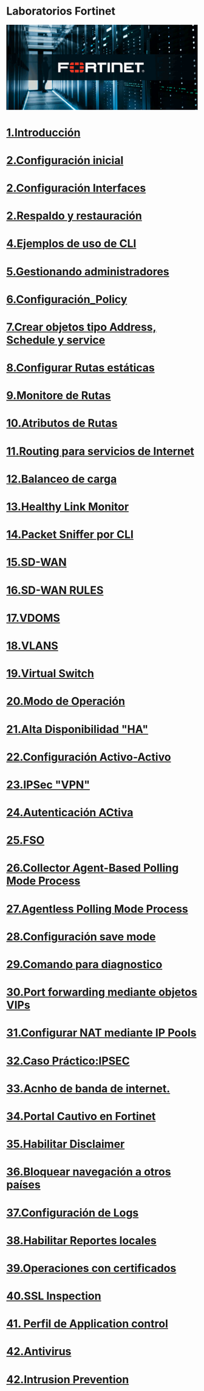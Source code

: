 # Laboratorios Fortinet

![0](/img/forti.jpg)

# [1.Introducción](/Temas/Introducción.md)

# [2.Configuración inicial](/Temas/Configuración_inicial.md)

# [2.Configuración Interfaces](/Temas/Configuración_Interfaces.md)

# [2.Respaldo y restauración](/Temas/Backups&restore.md)

# [4.Ejemplos de uso de CLI](/Temas/LearnCLI.md)

# [5.Gestionando administradores](/Temas/Gestión_Administradores.md)

# [6.Configuración_Policy](/Temas/Firewall_Policy.md)

# [7.Crear objetos tipo Address, Schedule y service](/Temas/crear_objetos.md)

# [8.Configurar Rutas estáticas](/Temas/rutas_estaticas.md)

# [9.Monitore de Rutas](/Temas/monitonear_rutas.md)

# [10.Atributos de Rutas](/Temas/atributos_rutas.md)

# [11.Routing para servicios de Internet](/Temas/routing_internet.md)

# [12.Balanceo de carga](/Temas/balanceo_carga.md)

# [13.Healthy Link Monitor](/Temas/Healthy_Link_Monitor.md)

# [14.Packet Sniffer por CLI](/Temas/Packet_Sniffer_por_CLI.md)

# [15.SD-WAN](/Temas/SD-WAN.md)

# [16.SD-WAN RULES](/Temas/SD-WAN_Rules.md)

# [17.VDOMS](/Temas/VDOMS.md)

# [18.VLANS](/Temas/VLAN.md)

# [19.Virtual Switch](/Temas/Virtual_Switch.md)

# [20.Modo de Operación](/Temas/Modo_de_operacion.md)

# [21.Alta Disponibilidad "HA"](/Temas/HA.md)

# [22.Configuración Activo-Activo](/Temas/activo_activo.md)

# [23.IPSec "VPN"](/Temas/vpn1.md)

# [24.Autenticación ACtiva](/Temas/Auth_A.md)

# [25.FSO](/Temas/FSO.md)

# [26.Collector Agent-Based Polling Mode Process](/Temas/ABP.md)

# [27.Agentless Polling Mode Process](/Temas/Agentless_polling.md)

# [28.Configuración save mode](/Temas/save_mode.md)

# [29.Comando para diagnostico](/Temas/test.md)

# [30.Port forwarding mediante objetos VIPs](/Temas/forwarding.md)

# [31.Configurar NAT mediante IP Pools](/Temas/IPPools.md)

# [32.Caso Práctico:IPSEC](/Temas/IPSEC.md)

# [33.Acnho de banda de internet.](/Temas/Shapers.md)

# [34.Portal Cautivo en Fortinet](/Temas/PortalCautivo.md)

# [35.Habilitar Disclaimer](/Temas/Disclaimer.md)

# [36.Bloquear navegación a otros países](/Temas/Lock.md)

# [37.Configuración de Logs](/Temas/Logs.md)
 
# [38.Habilitar Reportes locales](/Temas/localsummary.md)
 
 # [39.Operaciones con certificados](/Temas/certificados.md)

 # [40.SSL Inspection](/Temas/ssl.md)

 # [41. Perfil de Application control](/Temas/AC.md)

 # [42.Antivirus](/Temas/Antivirus.md)

 # [42.Intrusion Prevention](/Temas/IPS.md)


